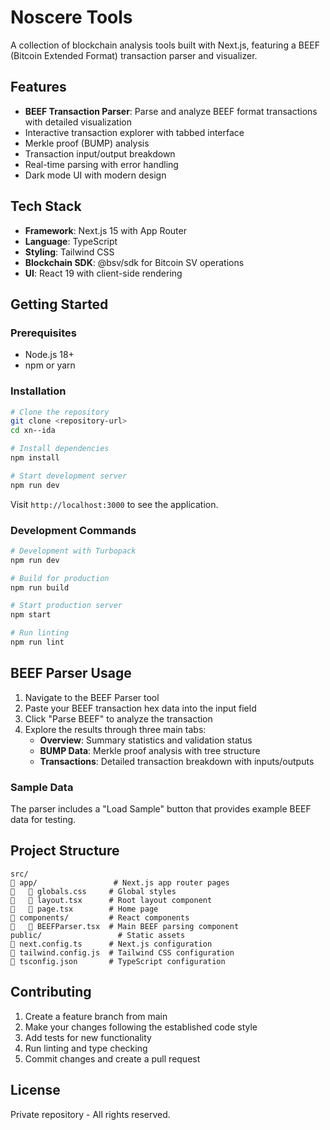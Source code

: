 # Noscere Tools

A collection of blockchain analysis tools built with Next.js, featuring a BEEF (Bitcoin Extended Format) transaction parser and visualizer.

## Features

- **BEEF Transaction Parser**: Parse and analyze BEEF format transactions with detailed visualization
- Interactive transaction explorer with tabbed interface
- Merkle proof (BUMP) analysis
- Transaction input/output breakdown
- Real-time parsing with error handling
- Dark mode UI with modern design

## Tech Stack

- **Framework**: Next.js 15 with App Router
- **Language**: TypeScript
- **Styling**: Tailwind CSS
- **Blockchain SDK**: @bsv/sdk for Bitcoin SV operations
- **UI**: React 19 with client-side rendering

## Getting Started

### Prerequisites

- Node.js 18+ 
- npm or yarn

### Installation

```bash
# Clone the repository
git clone <repository-url>
cd xn--ida

# Install dependencies
npm install

# Start development server
npm run dev
```

Visit `http://localhost:3000` to see the application.

### Development Commands

```bash
# Development with Turbopack
npm run dev

# Build for production
npm run build

# Start production server
npm start

# Run linting
npm run lint
```

## BEEF Parser Usage

1. Navigate to the BEEF Parser tool
2. Paste your BEEF transaction hex data into the input field
3. Click "Parse BEEF" to analyze the transaction
4. Explore the results through three main tabs:
   - **Overview**: Summary statistics and validation status
   - **BUMP Data**: Merkle proof analysis with tree structure
   - **Transactions**: Detailed transaction breakdown with inputs/outputs

### Sample Data

The parser includes a "Load Sample" button that provides example BEEF data for testing.

## Project Structure

```
src/
   app/                 # Next.js app router pages
      globals.css     # Global styles
      layout.tsx      # Root layout component
      page.tsx        # Home page
   components/         # React components
      BEEFParser.tsx  # Main BEEF parsing component
public/                 # Static assets
   next.config.ts      # Next.js configuration
   tailwind.config.js  # Tailwind CSS configuration
   tsconfig.json       # TypeScript configuration
```

## Contributing

1. Create a feature branch from main
2. Make your changes following the established code style
3. Add tests for new functionality
4. Run linting and type checking
5. Commit changes and create a pull request

## License

Private repository - All rights reserved.